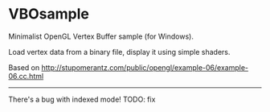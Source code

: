 VBOsample
=========

Minimalist OpenGL Vertex Buffer sample (for Windows).

Load vertex data from a binary file, display it using simple shaders.

Based on http://stupomerantz.com/public/opengl/example-06/example-06.cc.html

---------------------

There's a bug with indexed mode! TODO: fix